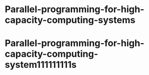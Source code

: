 # Parallel-programming-for-high-capacity-computing-systems
# Parallel-programming-for-high-capacity-computing-system111111111s
